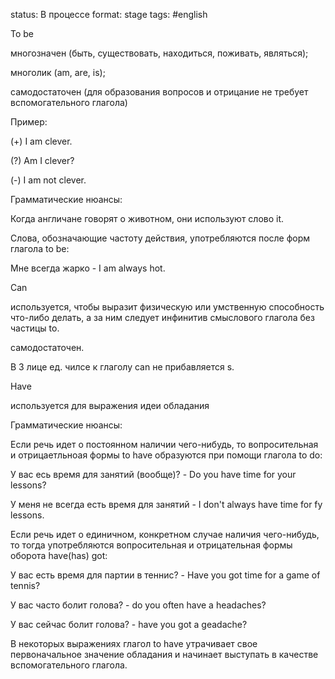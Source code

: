 status: В процессе
format: stage
tags: #english

To be 

многозначен (быть, существовать, находиться, поживать, являться); 

многолик (am, are, is); 

самодостаточен (для образования вопросов и отрицание не требует вспомогательного глагола) 

 

Пример: 

(+) I am clever. 

(?) Am I clever? 

(-) I am not clever. 

 

Грамматические нюансы:  

Когда англичане говорят о животном, они используют слово it. 

Слова, обозначающие частоту действия, употребляются после форм глагола to be: 

Мне всегда жарко - I am always hot. 

 

 

Can 

используется, чтобы выразит физическую или умственную способность что-либо делать, а за ним следует инфинитив смыслового глагола без частицы to. 

самодостаточен. 

В 3 лице ед. чилсе к глаголу can не прибавляется s. 

 

 

Have 

используется для выражения идеи обладания 

 

Грамматические нюансы:  

Если речь идет о постоянном наличии чего-нибудь, то вопросительная и отрицаетльноая формы to have образуются при помощи глагола to do: 

У вас есь время для занятий (вообще)? - Do you have time for your lessons? 

У меня не всегда есть время для занятий - I don't always have time for fy lessons. 

Если речь идет о единичном, конкретном случае наличия чего-нибудь, то тогда употребляются вопросительная и отрицательная формы оборота have(has) got: 

У вас есть время для партии в теннис? - Have you got time for a game of tennis? 

У вас часто болит голова? - do you often have a headaches? 

У вас сейчас болит голова? - have you got a geadache? 

В некоторых выражениях глагол to have утрачивает свое первоначальное значение обладания и начинает выступать в качестве вспомогательного глагола. 